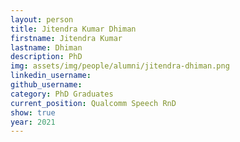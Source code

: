 ```yaml
---
layout: person
title: Jitendra Kumar Dhiman
firstname: Jitendra Kumar
lastname: Dhiman
description: PhD 
img: assets/img/people/alumni/jitendra-dhiman.png
linkedin_username: 
github_username:
category: PhD Graduates
current_position: Qualcomm Speech RnD
show: true
year: 2021
---
```

